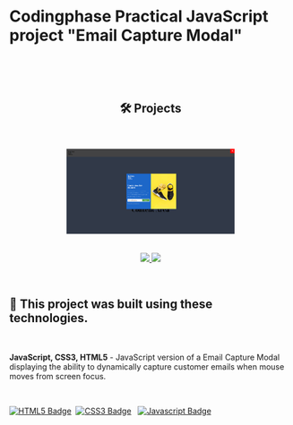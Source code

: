 # Codingphase Practical JavaScript project "Email Capture Modal"

<br>
<br>
<br>

<!-- Banner Section -->
<h2 align="center">🛠️ Projects</h2>

<br>
<br>

<div align="center" >
    <a href='https://youtu.be/Z_p1m6ixXAI'>
        <img src="img/cp-captureemail.png" alt="Social Media Card" width="300"/>
    </a>

<br>
<br>

<p>
    <a href="https://github.com/rayanthoney/CodingPhase-Labs/tree/master/practical-javascipt/scenario1" target="_blank">
            <img src="https://img.shields.io/badge/Repo-lightgrey?style=plastic&zfor-the-badge&logo=github"/>
    </a>
    <a href="https://youtu.be/Z_p1m6ixXAI" target="_blank">
        <img src="https://img.shields.io/badge/-website-green?style=plastic&zfor-the-badge&color=e8970c"/>
    </a>
</p>
</div>

<br>

## 🎨 This project was built using these technologies.

<br>

<p>
<strong>JavaScript, CSS3, HTML5</strong> - JavaScript version of a Email Capture Modal displaying the ability to dynamically capture customer emails when mouse moves from screen focus.
</p>

<br>

[![HTML5 Badge](https://img.shields.io/badge/-HTML-E44D26?style=plastic&for-the-badge&labelColor=black&logo=html5&logoColor=E44D26)](#)&nbsp;
[![CSS3 Badge](https://img.shields.io/badge/-CSS-1572B6?&style=plastic&for-the-badge&labelColor=black&logo=css3&logoColor=1572B6)](#)&nbsp;&nbsp;
[![Javascript Badge](https://img.shields.io/badge/-Javascript-F0DB4F?style=plastic&for-the-badge&labelColor=black&logo=javascript&logoColor=F0DB4F)](#)&nbsp;&nbsp;